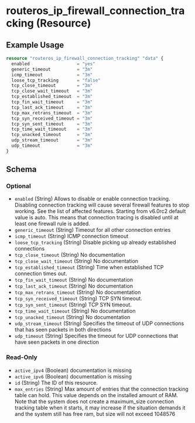 # routeros_ip_firewall_connection_tracking (Resource)


## Example Usage
```terraform
resource "routeros_ip_firewall_connection_tracking" "data" {
  enabled                  = "yes"
  generic_timeout          = "3m"
  icmp_timeout             = "3m"
  loose_tcp_tracking       = "false"
  tcp_close_timeout        = "3m"
  tcp_close_wait_timeout   = "3m"
  tcp_established_timeout  = "3m"
  tcp_fin_wait_timeout     = "3m"
  tcp_last_ack_timeout     = "3m"
  tcp_max_retrans_timeout  = "3m"
  tcp_syn_received_timeout = "3m"
  tcp_syn_sent_timeout     = "3m"
  tcp_time_wait_timeout    = "3m"
  tcp_unacked_timeout      = "3m"
  udp_stream_timeout       = "3m"
  udp_timeout              = "3m"
}
```

<!-- schema generated by tfplugindocs -->
## Schema

### Optional

- `enabled` (String) Allows to disable or enable connection tracking. Disabling connection tracking will cause several firewall features to stop working. 
				          See the list of affected features. Starting from v6.0rc2 default value is auto. This means that connection tracing is disabled until at least one firewall rule is added.
- `generic_timeout` (String) Timeout for all other connection entries
- `icmp_timeout` (String) ICMP connection timeout
- `loose_tcp_tracking` (String) Disable picking up already established connections
- `tcp_close_timeout` (String) No documentation
- `tcp_close_wait_timeout` (String) No documentation
- `tcp_established_timeout` (String) Time when established TCP connection times out.
- `tcp_fin_wait_timeout` (String) No documentation
- `tcp_last_ack_timeout` (String) No documentation
- `tcp_max_retrans_timeout` (String) No documentation
- `tcp_syn_received_timeout` (String) TCP SYN timeout.
- `tcp_syn_sent_timeout` (String) TCP SYN timeout.
- `tcp_time_wait_timeout` (String) No documentation
- `tcp_unacked_timeout` (String) No documentation
- `udp_stream_timeout` (String) Specifies the timeout of UDP connections that has seen packets in both directions
- `udp_timeout` (String) Specifies the timeout for UDP connections that have seen packets in one direction

### Read-Only

- `active_ipv4` (Boolean) documentation is missing
- `active_ipv6` (Boolean) documentation is missing
- `id` (String) The ID of this resource.
- `max_entries` (String) Max amount of entries that the connection tracking table can hold. This value depends on the installed amount of RAM.
                          Note that the system does not create a maximum_size connection tracking table when it starts, it may increase if the situation demands it and the system still has free ram, but size will not exceed 1048576


